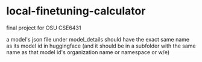 # local-finetuning-calculator
final project for OSU CSE6431



a model's json file under model_details should have the exact same name as its model id in huggingface
(and it should be in a subfolder with the same name as that model id's organization name or namespace or w/e)




